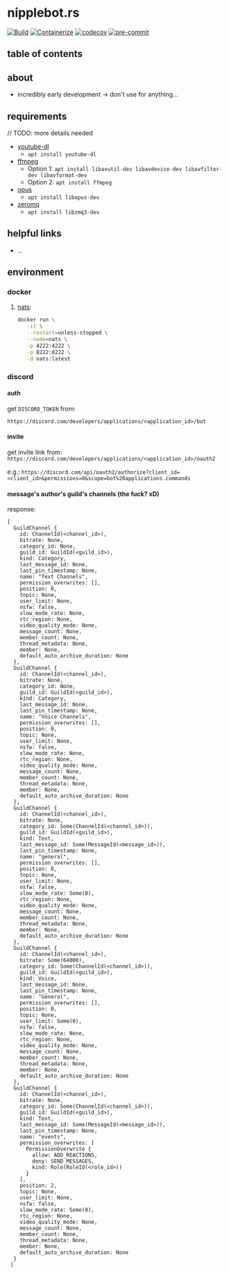 # nipplebot.rs

[![Build](https://github.com/f4bio/nipplebot.rs/actions/workflows/build.yml/badge.svg)](https://github.com/f4bio/nipplebot.rs/actions/workflows/build.yml)
[![Containerize](https://github.com/f4bio/nipplebot.rs/actions/workflows/containerize.yml/badge.svg)](https://github.com/f4bio/nipplebot.rs/actions/workflows/containerize.yml)
[![codecov](https://codecov.io/gh/f4bio/nipplebot.rs/branch/main/graph/badge.svg?token=RAGGFAZE0Y)](https://codecov.io/gh/f4bio/nipplebot.rs)
[![pre-commit](https://img.shields.io/badge/pre--commit-enabled-brightgreen?logo=pre-commit&logoColor=white)](https://github.com/pre-commit/pre-commit)

## table of contents

<!-- START doctoc -->

<!-- END doctoc -->

## about

- incredibly early development -> don't use for anything...

## requirements

// TODO: more details needed

- [youtube-dl](https://github.com/ytdl-org/youtube-dl)
  - `apt install youtube-dl`
- [ffmpeg](https://github.com/FFmpeg/FFmpeg)
  - Option 1: `apt install libavutil-dev libavdevice-dev libavfilter-dev libavformat-dev`
  - Option 2: `apt install ffmpeg`
- [opus](https://github.com/xiph/opus)
  - `apt install libopus-dev`
- [zeromq](https://zeromq.org)
  - `apt install libzmq3-dev`

## helpful links

- ...

## environment

### docker

1. [nats](http://nats.io):
   ```bash
   docker run \
      -it \
      --restart=unless-stopped \
      --name=nats \
      -p 4222:4222 \
      -p 8222:8222 \
      -d nats:latest
   ```

### discord

#### auth

get `DISCORD_TOKEN` from:

`https://discord.com/developers/applications/<application_id>/bot`

#### invite

get invite link from:
`https://discord.com/developers/applications/<application_id>/oauth2`

e.g.:
`https://discord.com/api/oauth2/authorize?client_id=<client_id>&permissions=0&scope=bot%20applications.commands`

#### message's author's guild's channels (the fuck? xD)

response:

```
[
  GuildChannel {
    id: ChannelId(<channel_id>),
    bitrate: None,
    category_id: None,
    guild_id: GuildId(<guild_id>),
    kind: Category,
    last_message_id: None,
    last_pin_timestamp: None,
    name: "Text Channels",
    permission_overwrites: [],
    position: 0,
    topic: None,
    user_limit: None,
    nsfw: false,
    slow_mode_rate: None,
    rtc_region: None,
    video_quality_mode: None,
    message_count: None,
    member_count: None,
    thread_metadata: None,
    member: None,
    default_auto_archive_duration: None
  },
  GuildChannel {
    id: ChannelId(<channel_id>),
    bitrate: None,
    category_id: None,
    guild_id: GuildId(<guild_id>),
    kind: Category,
    last_message_id: None,
    last_pin_timestamp: None,
    name: "Voice Channels",
    permission_overwrites: [],
    position: 0,
    topic: None,
    user_limit: None,
    nsfw: false,
    slow_mode_rate: None,
    rtc_region: None,
    video_quality_mode: None,
    message_count: None,
    member_count: None,
    thread_metadata: None,
    member: None,
    default_auto_archive_duration: None
  },
  GuildChannel {
    id: ChannelId(<channel_id>),
    bitrate: None,
    category_id: Some(ChannelId(<channel_id>)),
    guild_id: GuildId(<guild_id>),
    kind: Text,
    last_message_id: Some(MessageId(<message_id>)),
    last_pin_timestamp: None,
    name: "general",
    permission_overwrites: [],
    position: 0,
    topic: None,
    user_limit: None,
    nsfw: false,
    slow_mode_rate: Some(0),
    rtc_region: None,
    video_quality_mode: None,
    message_count: None,
    member_count: None,
    thread_metadata: None,
    member: None,
    default_auto_archive_duration: None
  },
  GuildChannel {
    id: ChannelId(<channel_id>),
    bitrate: Some(64000),
    category_id: Some(ChannelId(<channel_id>)),
    guild_id: GuildId(<guild_id>),
    kind: Voice,
    last_message_id: None,
    last_pin_timestamp: None,
    name: "General",
    permission_overwrites: [],
    position: 0,
    topic: None,
    user_limit: Some(0),
    nsfw: false,
    slow_mode_rate: None,
    rtc_region: None,
    video_quality_mode: None,
    message_count: None,
    member_count: None,
    thread_metadata: None,
    member: None,
    default_auto_archive_duration: None
  },
  GuildChannel {
    id: ChannelId(<channel_id>),
    bitrate: None,
    category_id: Some(ChannelId(<channel_id>)),
    guild_id: GuildId(<guild_id>),
    kind: Text,
    last_message_id: Some(MessageId(<message_id>)),
    last_pin_timestamp: None,
    name: "events",
    permission_overwrites: [
      PermissionOverwrite {
        allow: ADD_REACTIONS,
        deny: SEND_MESSAGES,
        kind: Role(RoleId(<role_id>))
      }
    ],
    position: 2,
    topic: None,
    user_limit: None,
    nsfw: false,
    slow_mode_rate: Some(0),
    rtc_region: None,
    video_quality_mode: None,
    message_count: None,
    member_count: None,
    thread_metadata: None,
    member: None,
    default_auto_archive_duration: None
  }
 ]
```
